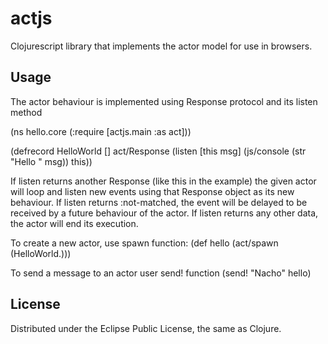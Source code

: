 # actjs

Clojurescript library that implements the actor model for use in browsers.

## Usage

The actor behaviour is implemented using Response protocol and its listen method

 (ns hello.core 
   (:require [actjs.main :as act]))
   
 (defrecord HelloWorld []
   act/Response
  (listen [this msg]
		 (js/console (str "Hello " msg))
     this))
     
If listen returns another Response (like this in the example) the given actor will loop
and listen new events using that Response object as its new behaviour.
If listen returns :not-matched, the event will be delayed to be received by a future behaviour of the actor.
If listen returns any other data, the actor will end its execution.

To create a new actor, use spawn function:
 (def hello (act/spawn (HelloWorld.)))

To send a message to an actor user send! function
 (send! "Nacho" hello)
 

## License

Distributed under the Eclipse Public License, the same as Clojure.
